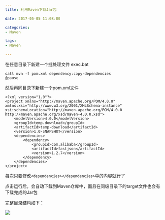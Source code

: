 ```yaml
---
title: 利用Maven下载Jar包

date: 2017-05-05 11:08:00

categories:
- Maven

tags:
- Maven

---
```


在任意目录下新建一个批处理文件 exec.bat

	call mvn -f pom.xml dependency:copy-dependencies
	@pause

然后再同目录下新建一个pom.xml文件

	<?xml version="1.0"?>
	<project xmlns="http://maven.apache.org/POM/4.0.0" xmlns:xsi="http://www.w3.org/2001/XMLSchema-instance" xsi:schemaLocation="http://maven.apache.org/POM/4.0.0 http://maven.apache.org/xsd/maven-4.0.0.xsd">
	    <modelVersion>4.0.0</modelVersion>
	    <groupId>temp.download</groupId>
	    <artifactId>temp-download</artifactId>
	    <version>1.0-SNAPSHOT</version> 
	    <dependencies>
			<dependency>
				<groupId>com.alibaba</groupId>
				<artifactId>fastjson</artifactId>
				<version>1.2.7</version>
			</dependency>
	    </dependencies>
	</project>

每次只要修改`<dependencies></dependencies>`中的内容就行了

点击运行后，会自动下载到Maven仓库中，而且在同级目录下的target文件也会有下载完成的Jar包

完整目录结构如下：

![](http://i.imgur.com/X6ZfaGj.png)
